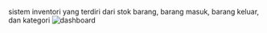 sistem inventori yang terdiri dari stok barang, barang masuk, barang keluar, dan kategori 
 ![dashboard]([https://user-images.githubusercontent.com/71807732/235666706-c0b7ecad-bae7-4b11-83f7-71a12ed26f8a.png](https://github.com/Ihsanfs/inventori-barang-sederhana-laravel-8/blob/main/public/dashboard.png)https://github.com/Ihsanfs/inventori-barang-sederhana-laravel-8/blob/main/public/dashboard.png)
